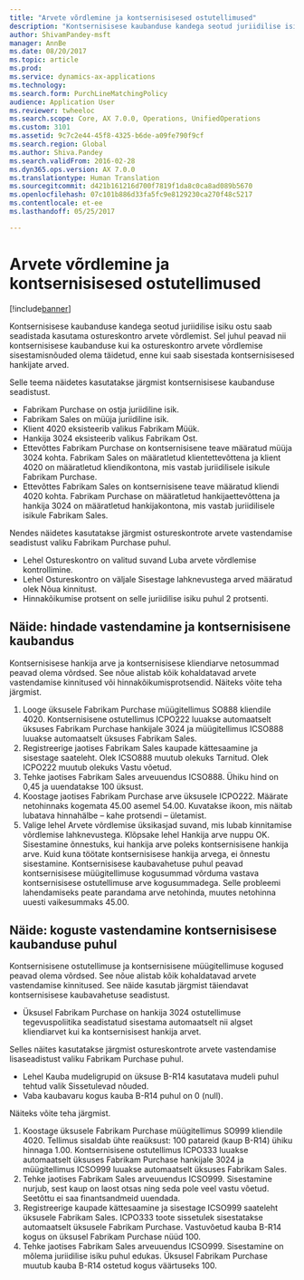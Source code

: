 ```yaml
---
title: "Arvete võrdlemine ja kontsernisisesed ostutellimused"
description: "Kontsernisisese kaubanduse kandega seotud juriidilise isiku ostu saab seadistada kasutama ostureskontro arvete võrdlemist. Sel juhul peavad nii kontsernisisese kaubanduse kui ka ostureskontro arvete võrdlemise sisestamisnõuded olema täidetud, enne kui saab sisestada kontsernisisesed hankijate arved."
author: ShivamPandey-msft
manager: AnnBe
ms.date: 08/20/2017
ms.topic: article
ms.prod: 
ms.service: dynamics-ax-applications
ms.technology: 
ms.search.form: PurchLineMatchingPolicy
audience: Application User
ms.reviewer: twheeloc
ms.search.scope: Core, AX 7.0.0, Operations, UnifiedOperations
ms.custom: 3101
ms.assetid: 9c7c2e44-45f8-4325-b6de-a09fe790f9cf
ms.search.region: Global
ms.author: Shiva.Pandey
ms.search.validFrom: 2016-02-28
ms.dyn365.ops.version: AX 7.0.0
ms.translationtype: Human Translation
ms.sourcegitcommit: d421b161216d700f7819f1da8c0ca8ad089b5670
ms.openlocfilehash: 07c101b886d33fa5fc9e8129230ca270f48c5217
ms.contentlocale: et-ee
ms.lasthandoff: 05/25/2017

---
```


# <a name="invoice-matching-and-intercompany-purchase-orders"></a>Arvete võrdlemine ja kontsernisisesed ostutellimused

[!include[banner](../includes/banner.md)]


Kontsernisisese kaubanduse kandega seotud juriidilise isiku ostu saab seadistada kasutama ostureskontro arvete võrdlemist. Sel juhul peavad nii kontsernisisese kaubanduse kui ka ostureskontro arvete võrdlemise sisestamisnõuded olema täidetud, enne kui saab sisestada kontsernisisesed hankijate arved.

Selle teema näidetes kasutatakse järgmist kontsernisisese kaubanduse seadistust.
-   Fabrikam Purchase on ostja juriidiline isik.
-   Fabrikam Sales on müüja juriidiline isik.
-   Klient 4020 eksisteerib valikus Fabrikam Müük.
-   Hankija 3024 eksisteerib valikus Fabrikam Ost.
-   Ettevõttes Fabrikam Purchase on kontsernisisene teave määratud müüja 3024 kohta. Fabrikam Sales on määratletud klientettevõttena ja klient 4020 on määratletud kliendikontona, mis vastab juriidilisele isikule Fabrikam Purchase.
-   Ettevõttes Fabrikam Sales on kontsernisisene teave määratud kliendi 4020 kohta. Fabrikam Purchase on määratletud hankijaettevõttena ja hankija 3024 on määratletud hankijakontona, mis vastab juriidilisele isikule Fabrikam Sales.

Nendes näidetes kasutatakse järgmist ostureskontrote arvete vastendamise seadistust valiku Fabrikam Purchase puhul.
-   Lehel Ostureskontro on valitud suvand Luba arvete võrdlemise kontrollimine.
-   Lehel Ostureskontro on väljale Sisestage lahknevustega arved määratud olek Nõua kinnitust.
-   Hinnakõikumise protsent on selle juriidilise isiku puhul 2 protsenti.

## <a name="example-price-matching-and-intercompany-trade"></a> Näide: hindade vastendamine ja kontsernisisene kaubandus
Kontsernisisese hankija arve ja kontsernisisese kliendiarve netosummad peavad olema võrdsed. See nõue alistab kõik kohaldatavad arvete vastendamise kinnitused või hinnakõikumisprotsendid. Näiteks võite teha järgmist.
1.  Looge üksusele Fabrikam Purchase müügitellimus SO888 kliendile 4020. Kontsernisisene ostutellimus ICPO222 luuakse automaatselt üksuses Fabrikam Purchase hankijale 3024 ja müügitellimus ICSO888 luuakse automaatselt üksuses Fabrikam Sales.
2.  Registreerige jaotises Fabrikam Sales kaupade kättesaamine ja sisestage saateleht. Olek ICSO888 muutub olekuks Tarnitud. Olek ICPO222 muutub olekuks Vastu võetud.
3.  Tehke jaotises Fabrikam Sales arveuuendus ICSO888. Ühiku hind on 0,45 ja uuendatakse 100 üksust.
4.  Koostage jaotises Fabrikam Purchase arve üksusele ICPO222. Määrate netohinnaks kogemata 45.00 asemel 54.00. Kuvatakse ikoon, mis näitab lubatava hinnahälbe – kahe protsendi – ületamist.
5.  Valige lehel Arvete võrdlemise üksikasjad suvand, mis lubab kinnitamise võrdlemise lahknevustega. Klõpsake lehel Hankija arve nuppu OK. Sisestamine õnnestuks, kui hankija arve poleks kontsernisisene hankija arve. Kuid kuna töötate kontsernisisese hankija arvega, ei õnnestu sisestamine. Kontsernisisese kaubavahetuse puhul peavad kontsernisisese müügitellimuse kogusummad võrduma vastava kontsernisisese ostutellimuse arve kogusummadega. Selle probleemi lahendamiseks peate parandama arve netohinda, muutes netohinna uuesti vaikesummaks 45.00.

## <a name="example-quantity-matching-with-intercompany-trade"></a> Näide: koguste vastendamine kontsernisisese kaubanduse puhul
Kontsernisisene ostutellimuse ja kontsernisisene müügitellimuse kogused peavad olema võrdsed. See nõue alistab kõik kohaldatavad arvete vastendamise kinnitused. See näide kasutab järgmist täiendavat kontsernisisese kaubavahetuse seadistust.
-   Üksusel Fabrikam Purchase on hankija 3024 ostutellimuse tegevuspoliitika seadistatud sisestama automaatselt nii algset kliendiarvet kui ka kontsernisisest hankija arvet.

Selles näites kasutatakse järgmist ostureskontrote arvete vastendamise lisaseadistust valiku Fabrikam Purchase puhul.
-   Lehel Kauba mudeligrupid on üksuse B-R14 kasutatava mudeli puhul tehtud valik Sissetulevad nõuded.
-   Vaba kaubavaru kogus kauba B-R14 puhul on 0 (null).

Näiteks võite teha järgmist.
1.  Koostage üksusele Fabrikam Purchase müügitellimus SO999 kliendile 4020. Tellimus sisaldab ühte reaüksust: 100 patareid (kaup B-R14) ühiku hinnaga 1.00. Kontsernisisene ostutellimus ICPO333 luuakse automaatselt üksuses Fabrikam Purchase hankijale 3024 ja müügitellimus ICSO999 luuakse automaatselt üksuses Fabrikam Sales.
2.  Tehke jaotises Fabrikam Sales arveuuendus ICSO999. Sisestamine nurjub, sest kaup on laost otsas ning seda pole veel vastu võetud. Seetõttu ei saa finantsandmeid uuendada.
3.  Registreerige kaupade kättesaamine ja sisestage ICSO999 saateleht üksusele Fabrikam Sales. ICPO333 toote sissetulek sisestatakse automaatselt üksusele Fabrikam Purchase. Vastuvõetud kauba B-R14 kogus on üksusel Fabrikam Purchase nüüd 100.
4.  Tehke jaotises Fabrikam Sales arveuuendus ICSO999. Sisestamine on mõlema juriidilise isiku puhul edukas. Üksusel Fabrikam Purchase muutub kauba B-R14 ostetud kogus väärtuseks 100. 






